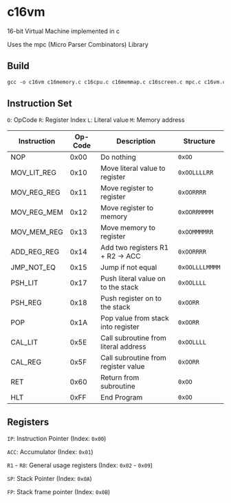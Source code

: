 # c16vm

 16-bit Virtual Machine implemented in c

 Uses the mpc (Micro Parser Combinators) Library

## Build

```txt
gcc -o c16vm c16memory.c c16cpu.c c16memmap.c c16screen.c mpc.c c16vm.c -Iinclude -Wall -Werror -Wpedantic
```

## Instruction Set

`O`: OpCode
`R`: Register Index
`L`: Literal value
`M`: Memory address

| Instruction | Op-Code | Description | Structure |
| ----------- | ------- | ----------- | --------- |
| NOP         | 0x00    | Do nothing  | `0xOO`
| MOV_LIT_REG | 0x10    | Move literal value to register | `0xOOLLLLRR` |
| MOV_REG_REG | 0x11    | Move register to register | `0xOORRRR` |
| MOV_REG_MEM | 0x12    | Move register to memory | `0xOORRMMMM` |
| MOV_MEM_REG | 0x13    | Move memory to register | `0xOOMMMMRR` |
| ADD_REG_REG | 0x14    | Add two registers R1 + R2 -> ACC | `0xOORRRR` |
| JMP_NOT_EQ  | 0x15    | Jump if not equal | `0xOOLLLLMMMM` |
| PSH_LIT     | 0x17    | Push literal value on to the stack | `0xOOLLLL` |
| PSH_REG     | 0x18    | Push register on to the stack | `0xOORR` |
| POP         | 0x1A    | Pop value from stack into register | `0xOORR` |
| CAL_LIT     | 0x5E    | Call subroutine from literal address | `0xOOLLLL` |
| CAL_REG     | 0x5F    | Call subroutine from register value | `0xOORR` |
| RET         | 0x60    | Return from subroutine | `0xOO` |
| HLT         | 0xFF    | End Program | `0xOO` |

## Registers

`IP`: Instruction Pointer (Index: `0x00`)

`ACC`: Accumulator (Index: `0x01`)

`R1` - `R8`: General usage registers (Index: `0x02` - `0x09`)

`SP`: Stack Pointer (Index: `0x0A`)

`FP`: Stack frame pointer (Index: `0x0B`)